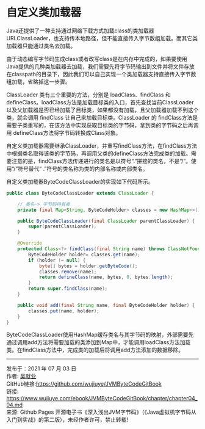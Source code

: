 # 自定义类加载器

Java还提供了一种支持通过网络下载方式加载class的类加载器URLClassLoader，也支持传本地路径，但不能直接传入字节数组加载。而其它类加载器只能通过类名去加载。

由于动态编写字节码生成class或者改写class是在内存中完成的，如果要使用Java提供的几种类加载器去加载，我们需要先将字节码输出到文件并将文件存放在classpath的目录下，因此我们可以自己实现一个类加载器支持直接传入字节数组加载，省略掉这一步骤。 

ClassLoader 类有三个重要的方法，分别是 loadClass、findClass 和 defineClass。loadClass方法是加载目标类的入口，首先查找当前ClassLoader以及父加载器是否已经加载了目标类，如果都没有加载，且父加载器加载不到这个类，就会调用 findClass 让自己来加载目标类。ClassLoader 的 findClass方法是需要子类重写的，在该方法中实现获取目标类的字节码，拿到类的字节码之后再调用 defineClass方法将字节码转换成Class对象。

自定义类加载器需要继承ClassLoader，并重写findClass方法，在findClass方法中根据类名取得该类的字节码，再调用父类的defineClass方法完成类的加载。需要注意的是，findClass方法传递进行的类名是以符号“.”拼接的类名，不是“/”。使用“/”符号替代“ .”符号的类名称为类的内部名称或内部类名。

 自定义类加载器ByteCodeClassLoader的实现如下代码所示。

```java
public class ByteCodeClassLoader extends ClassLoader {

    // 类名-> 字节码持有者
    private final Map<String, ByteCodeHolder> classes = new HashMap<>();

    public ByteCodeClassLoader(final ClassLoader parentClassLoader) {
        super(parentClassLoader);
    }

    @Override
    protected Class<?> findClass(final String name) throws ClassNotFoundException {
        ByteCodeHolder holder= classes.get(name);
        if (holder != null) {
            byte[] bytes = holder.getByteCode();
            classes.remove(name);
            return defineClass(name, bytes, 0, bytes.length);
        }
        return super.findClass(name);
    }

    public void add(final String name, final ByteCodeHolder holder) {
        classes.put(name, holder);
    }
}
```

ByteCodeClassLoader使用HashMap缓存类名与其字节码的映射，外部需要先通过调用add方法将需要加载的类添加到Map中，才能调用loadClass方法加载类。在findClass方法中，完成类的加载后将调用add方法添加的数据移除。

---

发布于：2021 年 07 月 03 日<br>作者: [吴就业](https://www.wujiuye.com/)<br>GitHub链接:https://github.com/wujiuye/JVMByteCodeGitBook<br>链接: https://www.wujiuye.com/ebook/JVMByteCodeGitBook/chapter/chapter04_04.md<br>来源: Github Pages 开源电子书《深入浅出JVM字节码》（《Java虚拟机字节码从入门到实战》的第二版），未经作者许可，禁止转载!<br>


